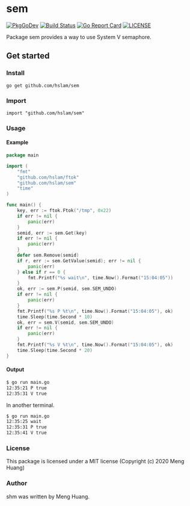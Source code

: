 # sem
[![PkgGoDev](https://pkg.go.dev/badge/github.com/hslam/sem)](https://pkg.go.dev/github.com/hslam/sem)
[![Build Status](https://travis-ci.org/hslam/sem.svg?branch=master)](https://travis-ci.org/hslam/sem)
[![Go Report Card](https://goreportcard.com/badge/github.com/hslam/sem)](https://goreportcard.com/report/github.com/hslam/sem)
[![LICENSE](https://img.shields.io/github/license/hslam/sem.svg?style=flat-square)](https://github.com/hslam/sem/blob/master/LICENSE)

Package sem provides a way to use System V semaphore.

## Get started

### Install
```
go get github.com/hslam/sem
```
### Import
```
import "github.com/hslam/sem"
```
### Usage
####  Example
```go
package main

import (
	"fmt"
	"github.com/hslam/ftok"
	"github.com/hslam/sem"
	"time"
)

func main() {
	key, err := ftok.Ftok("/tmp", 0x22)
	if err != nil {
		panic(err)
	}
	semid, err := sem.Get(key)
	if err != nil {
		panic(err)
	}
	defer sem.Remove(semid)
	if r, err := sem.GetValue(semid); err != nil {
		panic(err)
	} else if r == 0 {
		fmt.Printf("%s wait\n", time.Now().Format("15:04:05"))
	}
	ok, err := sem.P(semid, sem.SEM_UNDO)
	if err != nil {
		panic(err)
	}
	fmt.Printf("%s P %t\n", time.Now().Format("15:04:05"), ok)
	time.Sleep(time.Second * 10)
	ok, err = sem.V(semid, sem.SEM_UNDO)
	if err != nil {
		panic(err)
	}
	fmt.Printf("%s V %t\n", time.Now().Format("15:04:05"), ok)
	time.Sleep(time.Second * 20)
}
```

#### Output

```sh
$ go run main.go
12:35:21 P true
12:35:31 V true
```
In another terminal.
```sh
$ go run main.go
12:35:25 wait
12:35:31 P true
12:35:41 V true
```

### License
This package is licensed under a MIT license (Copyright (c) 2020 Meng Huang)


### Author
shm was written by Meng Huang.


